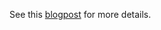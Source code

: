 See this [blogpost](http://bpmn20inaction.blogspot.com/2016/12/coding-introduction-with-flowable-6.html) for more details.